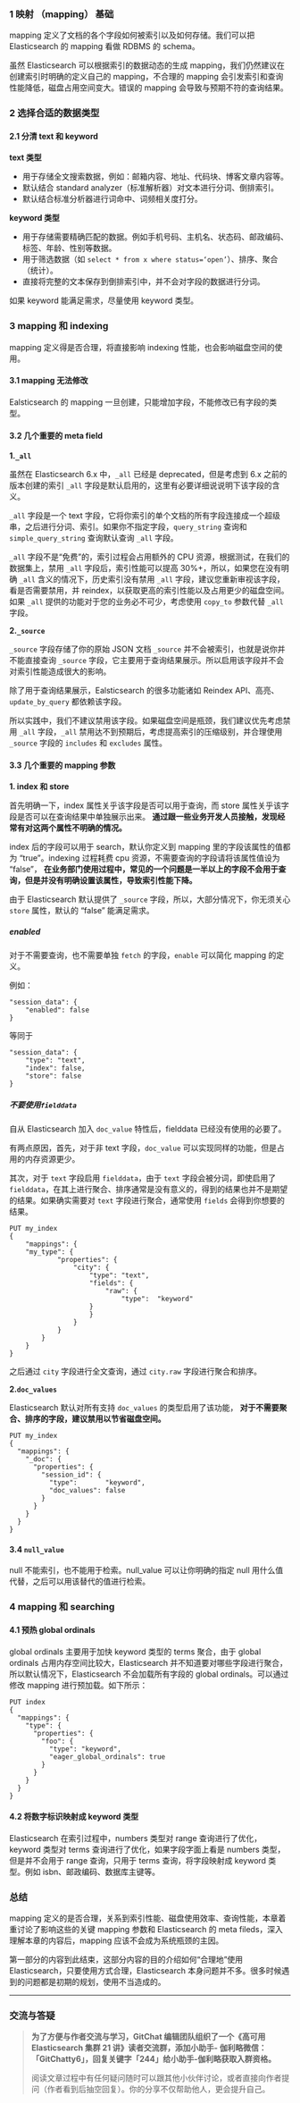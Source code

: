 ### 1 映射 （mapping） 基础

mapping 定义了文档的各个字段如何被索引以及如何存储。我们可以把 Elasticsearch 的 mapping 看做 RDBMS 的 schema。

虽然 Elasticsearch 可以根据索引的数据动态的生成 mapping，我们仍然建议在创建索引时明确的定义自己的 mapping，不合理的
mapping 会引发索引和查询性能降低，磁盘占用空间变大。错误的 mapping 会导致与预期不符的查询结果。

### 2 选择合适的数据类型

#### 2.1 分清 text 和 keyword

**text 类型**

  * 用于存储全文搜索数据，例如：邮箱内容、地址、代码块、博客文章内容等。
  * 默认结合 standard analyzer（标准解析器）对文本进行分词、倒排索引。
  * 默认结合标准分析器进行词命中、词频相关度打分。

**keyword 类型**

  * 用于存储需要精确匹配的数据。例如手机号码、主机名、状态码、邮政编码、标签、年龄、性别等数据。
  * 用于筛选数据（如 `select * from x where status=‘open’`）、排序、聚合（统计）。
  * 直接将完整的文本保存到倒排索引中，并不会对字段的数据进行分词。

如果 keyword 能满足需求，尽量使用 keyword 类型。

### 3 mapping 和 indexing

mapping 定义得是否合理，将直接影响 indexing 性能，也会影响磁盘空间的使用。

#### 3.1 mapping 无法修改

Ealsticsearch 的 mapping 一旦创建，只能增加字段，不能修改已有字段的类型。

#### 3.2 几个重要的 meta field

**1.`_all`**

虽然在 Elasticsearch 6.x 中，`_all` 已经是 deprecated，但是考虑到 6.x 之前的版本创建的索引 `_all`
字段是默认启用的，这里有必要详细说说明下该字段的含义。

`_all` 字段是一个 text 字段，它将你索引的单个文档的所有字段连接成一个超级串，之后进行分词、索引。如果你不指定字段，`query_string`
查询和 `simple_query_string` 查询默认查询 `_all` 字段。

`_all` 字段不是“免费”的，索引过程会占用额外的 CPU 资源，根据测试，在我们的数据集上，禁用 `_all` 字段后，索引性能可以提高
30%+，所以，如果您在没有明确 `_all` 含义的情况下，历史索引没有禁用 `_all` 字段，建议您重新审视该字段，看是否需要禁用，并
reindex，以获取更高的索引性能以及占用更少的磁盘空间。如果 `_all` 提供的功能对于您的业务必不可少，考虑使用 `copy_to` 参数代替
`_all` 字段。

**2.`_source`**

`_source` 字段存储了你的原始 JSON 文档 `_source` 并不会被索引，也就是说你并不能直接查询 `_source`
字段，它主要用于查询结果展示。所以启用该字段并不会对索引性能造成很大的影响。

除了用于查询结果展示，Ealsticsearch 的很多功能诸如 Reindex API、高亮、`update_by_query` 都依赖该字段。

所以实践中，我们不建议禁用该字段。如果磁盘空间是瓶颈，我们建议优先考虑禁用 `_all` 字段，`_all`
禁用达不到预期后，考虑提高索引的压缩级别，并合理使用 `_source` 字段的 `includes` 和 `excludes` 属性。

#### 3.3 几个重要的 mapping 参数

**1\. index 和 store**

首先明确一下，index 属性关乎该字段是否可以用于查询，而 store 属性关乎该字段是否可以在查询结果中单独展示出来。
**通过跟一些业务开发人员接触，发现经常有对这两个属性不明确的情况。**

index 后的字段可以用于 search，默认你定义到 mapping 里的字段该属性的值都为 “true”。indexing 过程耗费 cpu
资源，不需要查询的字段请将该属性值设为 “false”，
**在业务部门使用过程中，常见的一个问题是一半以上的字段不会用于查询，但是并没有明确设置该属性，导致索引性能下降。**

由于 Elasticsearch 默认提供了 `_source` 字段，所以，大部分情况下，你无须关心 `store` 属性，默认的 “false”
能满足需求。

##### **enabled**

对于不需要查询，也不需要单独 `fetch` 的字段，`enable` 可以简化 mapping 的定义。

例如：

    
    
    "session_data": { 
        "enabled": false
    }
    

等同于

    
    
    "session_data": { 
        "type": "text",
        "index": false,
        "store": false
    }
    

##### **不要使用`fielddata`**

自从 Elasticsearch 加入 `doc_value` 特性后，fielddata 已经没有使用的必要了。

有两点原因，首先，对于非 text 字段，`doc_value` 可以实现同样的功能，但是占用的内存资源更少。

其次，对于 `text` 字段启用 `fielddata`，由于 `text` 字段会被分词，即使启用了
`fielddata`，在其上进行聚合、排序通常是没有意义的，得到的结果也并不是期望的结果。如果确实需要对 `text` 字段进行聚合，通常使用
`fields` 会得到你想要的结果。

    
    
    PUT my_index
    {
        "mappings": {
        "my_type": {
                "properties": {
                    "city": {
                        "type": "text",
                        "fields": {
                            "raw": { 
                                "type":  "keyword"
                        }
                        }
                    }
                }
            }
        }
    }
    

之后通过 `city` 字段进行全文查询，通过 `city.raw` 字段进行聚合和排序。

**2.`doc_values`**

Elasticsearch 默认对所有支持 `doc_values` 的类型启用了该功能， **对于不需要聚合、排序的字段，建议禁用以节省磁盘空间。**

    
    
    PUT my_index
    {
      "mappings": {
        "_doc": {
          "properties": {
            "session_id": { 
              "type":       "keyword",
              "doc_values": false
            }
          }
        }
      }
    }
    

#### 3.4 `null_value`

null 不能索引，也不能用于检索。null_value 可以让你明确的指定 null 用什么值代替，之后可以用该替代的值进行检索。

### 4 mapping 和 searching

#### 4.1 预热 global ordinals

global ordinals 主要用于加快 keyword 类型的 terms 聚合，由于 global ordinals
占用内存空间比较大，Elasticsearch 并不知道要对哪些字段进行聚合，所以默认情况下，Elasticsearch 不会加载所有字段的 global
ordinals。可以通过修改 mapping 进行预加载。如下所示：

    
    
    PUT index
    {
      "mappings": {
        "type": {
          "properties": {
            "foo": {
              "type": "keyword",
              "eager_global_ordinals": true
            }
          }
        }
      }
    }
    

#### 4.2 将数字标识映射成 keyword 类型

Elasticsearch 在索引过程中，numbers 类型对 range 查询进行了优化，keyword 类型对 terms
查询进行了优化，如果字段字面上看是 numbers 类型，但是并不会用于 range 查询，只用于 terms 查询，将字段映射成 keyword
类型。例如 isbn、邮政编码、数据库主键等。

### 总结

mapping 定义的是否合理，关系到索引性能、磁盘使用效率、查询性能，本章着重讨论了影响这些的关键 mapping 参数和 Elasticsearch 的
meta fileds，深入理解本章的内容后，mapping 应该不会成为系统瓶颈的主因。

第一部分的内容到此结束，这部分内容的目的介绍如何“合理地”使用 Elasticsearch，只要使用方式合理，Elasticsearch
本身问题并不多。很多时候遇到的问题都是初期的规划，使用不当造成的。

* * *

### 交流与答疑

> **为了方便与作者交流与学习，GitChat 编辑团队组织了一个《高可用 Elasticsearch 集群 21 讲》读者交流群，添加小助手-
> 伽利略微信：「GitChatty6」，回复关键字「244」给小助手-伽利略获取入群资格。**
>
> 阅读文章过程中有任何疑问随时可以跟其他小伙伴讨论，或者直接向作者提问（作者看到后抽空回复）。你的分享不仅帮助他人，更会提升自己。

